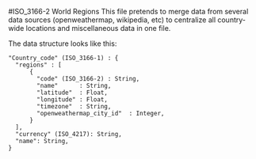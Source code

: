 #ISO_3166-2 World Regions
This file pretends to merge data from several data sources (openweathermap, wikipedia, etc) to centralize all country-wide locations and miscellaneous data in one file.

The data structure looks like this:
```
"Country_code" (ISO_3166-1) : {
  "regions" : [
      {
        "code" (ISO_3166-2) : String,
        "name"      : String,
        "latitude"  : Float,
        "longitude" : Float,
        "timezone"  : String,
        "openweathermap_city_id"  : Integer,
      }
  ],
  "currency" (ISO_4217): String,
  "name": String,
}
```

